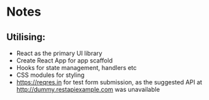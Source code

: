 # Notes

## Utilising:

- React as the primary UI library
- Create React App for app scaffold
- Hooks for state management, handlers etc
- CSS modules for styling
- https://reqres.in for test form submission, as the suggested API at http://dummy.restapiexample.com was unavailable
